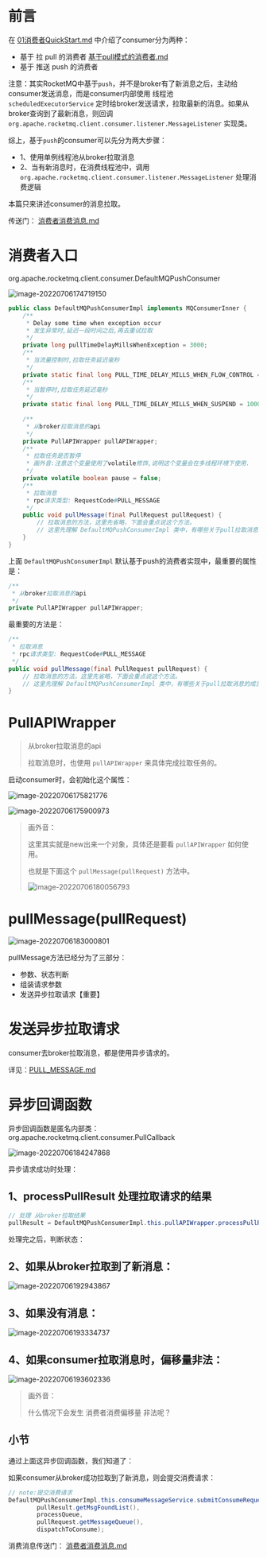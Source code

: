 # 前言

在  [01消费者QuickStart.md](01消费者QuickStart.md)  中介绍了consumer分为两种：

- 基于 拉 pull 的消费者    [基于pull模式的消费者.md](基于pull模式的消费者.md)
- 基于 推送 push 的消费者

注意：其实RocketMQ中基于`push`，并不是broker有了新消息之后，主动给consumer发送消息，而是consumer内部使用 线程池 `scheduledExecutorService` 定时给broker发送请求，拉取最新的消息。如果从broker查询到了最新消息，则回调 `org.apache.rocketmq.client.consumer.listener.MessageListener` 实现类。

综上，基于`push`的consumer可以先分为两大步骤：

- 1、使用单例线程池从broker拉取消息
- 2、当有新消息时，在消费线程池中，调用 `org.apache.rocketmq.client.consumer.listener.MessageListener` 处理消费逻辑

本篇只来讲述consumer的消息拉取。

传送门： [消费者消费消息.md](消费者消费消息.md) 



# 消费者入口

org.apache.rocketmq.client.consumer.DefaultMQPushConsumer

![image-20220706174719150](images/image-20220706174719150.png)



```java
public class DefaultMQPushConsumerImpl implements MQConsumerInner {
    /**
     * Delay some time when exception occur
     * 发生异常时,延迟一段时间之后,再去重试拉取
     */
    private long pullTimeDelayMillsWhenException = 3000;
    /**
     * 当流量控制时,拉取任务延迟毫秒
     */
    private static final long PULL_TIME_DELAY_MILLS_WHEN_FLOW_CONTROL = 50;
    /**
     * 当暂停时,拉取任务延迟毫秒
     */
    private static final long PULL_TIME_DELAY_MILLS_WHEN_SUSPEND = 1000;
    
    /**
     * 从broker拉取消息的api
     */
    private PullAPIWrapper pullAPIWrapper;
    /**
     * 拉取任务是否暂停
     * 画外音:注意这个变量使用了volatile修饰,说明这个变量会在多线程环境下使用.
     */
    private volatile boolean pause = false;
    /**
     * 拉取消息
     * rpc请求类型: RequestCode#PULL_MESSAGE
     */
    public void pullMessage(final PullRequest pullRequest) {
        // 拉取消息的方法，这里先省略，下面会重点说这个方法。
        // 这里先理解 DefaultMQPushConsumerImpl 类中，有哪些关于pull拉取消息的成员：包括属性、方法等。
    }
}    
```

上面 `DefaultMQPushConsumerImpl` 默认基于push的消费者实现中，最重要的属性是：

```java
/**
 * 从broker拉取消息的api
 */
private PullAPIWrapper pullAPIWrapper;
```
最重要的方法是：

```java
/** 
 * 拉取消息 
 * rpc请求类型: RequestCode#PULL_MESSAGE
 */
public void pullMessage(final PullRequest pullRequest) {
    // 拉取消息的方法，这里先省略，下面会重点说这个方法。
    // 这里先理解 DefaultMQPushConsumerImpl 类中，有哪些关于pull拉取消息的成员：包括属性、方法等。
}
```


# PullAPIWrapper

> 从broker拉取消息的api
>
> 拉取消息时，也使用 `pullAPIWrapper` 来具体完成拉取任务的。

启动consumer时，会初始化这个属性：

![image-20220706175821776](images/image-20220706175821776.png)

![image-20220706175900973](images/image-20220706175900973.png)

> 画外音：
>
> 这里其实就是new出来一个对象，具体还是要看 `pullAPIWrapper` 如何使用。
>
> 也就是下面这个 `pullMessage(pullRequest)` 方法中。
>
> ![image-20220706180056793](images/image-20220706180056793.png)

# pullMessage(pullRequest)

![image-20220706183000801](images/image-20220706183000801.png)

pullMessage方法已经分为了三部分：

- 参数、状态判断
- 组装请求参数
- 发送异步拉取请求【重要】



# 发送异步拉取请求

consumer去broker拉取消息，都是使用异步请求的。

详见：[PULL_MESSAGE.md](../../源码阅读/网络组件Remoting/请求类型及处理/PULL_MESSAGE.md)



# 异步回调函数

异步回调函数是匿名内部类：org.apache.rocketmq.client.consumer.PullCallback

![image-20220706184247868](images/image-20220706184247868.png)

异步请求成功时处理：

## 1、processPullResult 处理拉取请求的结果

```java
// 处理 从broker拉取结果
pullResult = DefaultMQPushConsumerImpl.this.pullAPIWrapper.processPullResult(pullRequest.getMessageQueue(), pullResult, subscriptionData);
```

处理完之后，判断状态：

## 2、如果从broker拉取到了新消息：

![image-20220706192943867](images/image-20220706192943867.png)

## 3、如果没有消息：

![image-20220706193334737](images/image-20220706193334737.png)

## 4、如果consumer拉取消息时，偏移量非法：

![image-20220706193602336](images/image-20220706193602336.png)

> 画外音：
>
> 什么情况下会发生 消费者消费偏移量 非法呢？



## 小节

通过上面这异步回调函数，我们知道了：

如果consumer从broker成功拉取到了新消息，则会提交消费请求：

```java
// note:提交消费请求
DefaultMQPushConsumerImpl.this.consumeMessageService.submitConsumeRequest(
        pullResult.getMsgFoundList(),
        processQueue,
        pullRequest.getMessageQueue(),
        dispatchToConsume);
```

消费消息传送门： [消费者消费消息.md](消费者消费消息.md) 




